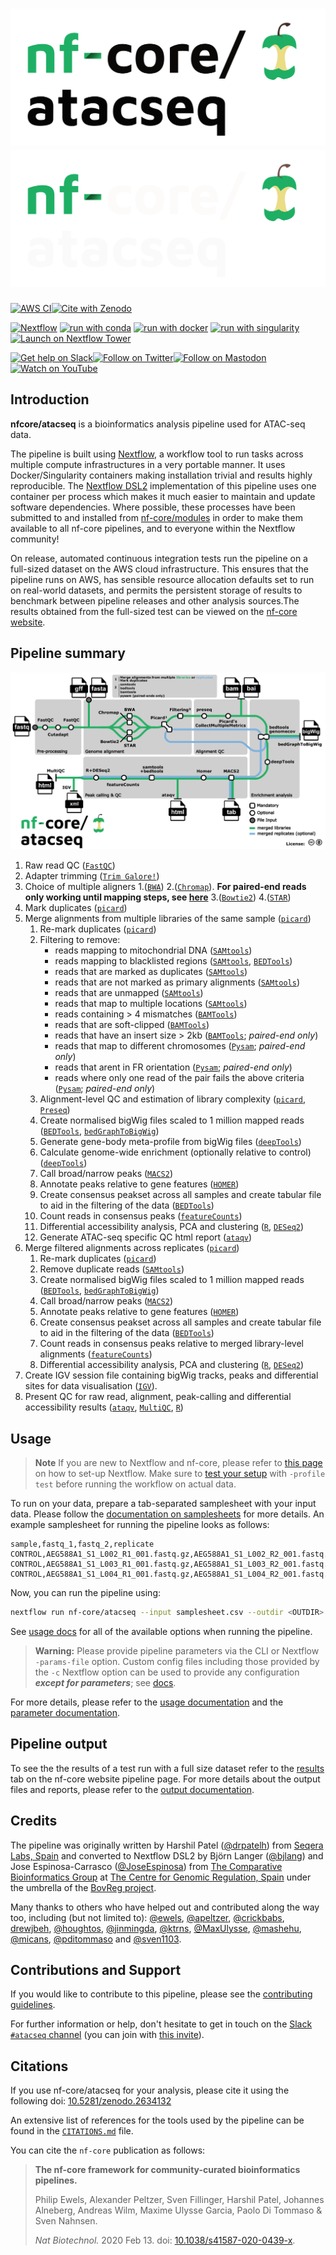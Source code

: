 # ![nf-core/atacseq](docs/images/nf-core-atacseq_logo_light.png#gh-light-mode-only) ![nf-core/atacseq](docs/images/nf-core-atacseq_logo_dark.png#gh-dark-mode-only)

[![AWS CI](https://img.shields.io/badge/CI%20tests-full%20size-FF9900?labelColor=000000&logo=Amazon%20AWS)](https://nf-co.re/atacseq/results)[![Cite with Zenodo](http://img.shields.io/badge/DOI-10.5281/zenodo.2634132-1073c8?labelColor=000000)](https://doi.org/10.5281/zenodo.2634132)

[![Nextflow](https://img.shields.io/badge/nextflow%20DSL2-%E2%89%A522.10.1-23aa62.svg)](https://www.nextflow.io/)
[![run with conda](http://img.shields.io/badge/run%20with-conda-3EB049?labelColor=000000&logo=anaconda)](https://docs.conda.io/en/latest/)
[![run with docker](https://img.shields.io/badge/run%20with-docker-0db7ed?labelColor=000000&logo=docker)](https://www.docker.com/)
[![run with singularity](https://img.shields.io/badge/run%20with-singularity-1d355c.svg?labelColor=000000)](https://sylabs.io/docs/)
[![Launch on Nextflow Tower](https://img.shields.io/badge/Launch%20%F0%9F%9A%80-Nextflow%20Tower-%234256e7)](https://tower.nf/launch?pipeline=https://github.com/nf-core/atacseq)

[![Get help on Slack](http://img.shields.io/badge/slack-nf--core%20%23atacseq-4A154B?labelColor=000000&logo=slack)](https://nfcore.slack.com/channels/atacseq)[![Follow on Twitter](http://img.shields.io/badge/twitter-%40nf__core-1DA1F2?labelColor=000000&logo=twitter)](https://twitter.com/nf_core)[![Follow on Mastodon](https://img.shields.io/badge/mastodon-nf__core-6364ff?labelColor=FFFFFF&logo=mastodon)](https://mstdn.science/@nf_core)[![Watch on YouTube](http://img.shields.io/badge/youtube-nf--core-FF0000?labelColor=000000&logo=youtube)](https://www.youtube.com/c/nf-core)

## Introduction

**nfcore/atacseq** is a bioinformatics analysis pipeline used for ATAC-seq data.

The pipeline is built using [Nextflow](https://www.nextflow.io), a workflow tool to run tasks across multiple compute infrastructures in a very portable manner. It uses Docker/Singularity containers making installation trivial and results highly reproducible. The [Nextflow DSL2](https://www.nextflow.io/docs/latest/dsl2.html) implementation of this pipeline uses one container per process which makes it much easier to maintain and update software dependencies. Where possible, these processes have been submitted to and installed from [nf-core/modules](https://github.com/nf-core/modules) in order to make them available to all nf-core pipelines, and to everyone within the Nextflow community!

On release, automated continuous integration tests run the pipeline on a full-sized dataset on the AWS cloud infrastructure. This ensures that the pipeline runs on AWS, has sensible resource allocation defaults set to run on real-world datasets, and permits the persistent storage of results to benchmark between pipeline releases and other analysis sources.The results obtained from the full-sized test can be viewed on the [nf-core website](https://nf-co.re/atacseq/results).

## Pipeline summary

![nf-core/atacseq metro map](docs/images/nf-core-atacseq_metro_map_grey.png)

1. Raw read QC ([`FastQC`](https://www.bioinformatics.babraham.ac.uk/projects/fastqc/))
2. Adapter trimming ([`Trim Galore!`](https://www.bioinformatics.babraham.ac.uk/projects/trim_galore/))
3. Choice of multiple aligners
   1.([`BWA`](https://sourceforge.net/projects/bio-bwa/files/))
   2.([`Chromap`](https://github.com/haowenz/chromap)). **For paired-end reads only working until mapping steps, see [here](https://github.com/nf-core/chipseq/issues/291)**
   3.([`Bowtie2`](http://bowtie-bio.sourceforge.net/bowtie2/index.shtml))
   4.([`STAR`](https://github.com/alexdobin/STAR))
4. Mark duplicates ([`picard`](https://broadinstitute.github.io/picard/))
5. Merge alignments from multiple libraries of the same sample ([`picard`](https://broadinstitute.github.io/picard/))
   1. Re-mark duplicates ([`picard`](https://broadinstitute.github.io/picard/))
   2. Filtering to remove:
      - reads mapping to mitochondrial DNA ([`SAMtools`](https://sourceforge.net/projects/samtools/files/samtools/))
      - reads mapping to blacklisted regions ([`SAMtools`](https://sourceforge.net/projects/samtools/files/samtools/), [`BEDTools`](https://github.com/arq5x/bedtools2/))
      - reads that are marked as duplicates ([`SAMtools`](https://sourceforge.net/projects/samtools/files/samtools/))
      - reads that are not marked as primary alignments ([`SAMtools`](https://sourceforge.net/projects/samtools/files/samtools/))
      - reads that are unmapped ([`SAMtools`](https://sourceforge.net/projects/samtools/files/samtools/))
      - reads that map to multiple locations ([`SAMtools`](https://sourceforge.net/projects/samtools/files/samtools/))
      - reads containing > 4 mismatches ([`BAMTools`](https://github.com/pezmaster31/bamtools))
      - reads that are soft-clipped ([`BAMTools`](https://github.com/pezmaster31/bamtools))
      - reads that have an insert size > 2kb ([`BAMTools`](https://github.com/pezmaster31/bamtools); _paired-end only_)
      - reads that map to different chromosomes ([`Pysam`](http://pysam.readthedocs.io/en/latest/installation.html); _paired-end only_)
      - reads that arent in FR orientation ([`Pysam`](http://pysam.readthedocs.io/en/latest/installation.html); _paired-end only_)
      - reads where only one read of the pair fails the above criteria ([`Pysam`](http://pysam.readthedocs.io/en/latest/installation.html); _paired-end only_)
   3. Alignment-level QC and estimation of library complexity ([`picard`](https://broadinstitute.github.io/picard/), [`Preseq`](http://smithlabresearch.org/software/preseq/))
   4. Create normalised bigWig files scaled to 1 million mapped reads ([`BEDTools`](https://github.com/arq5x/bedtools2/), [`bedGraphToBigWig`](http://hgdownload.soe.ucsc.edu/admin/exe/))
   5. Generate gene-body meta-profile from bigWig files ([`deepTools`](https://deeptools.readthedocs.io/en/develop/content/tools/plotProfile.html))
   6. Calculate genome-wide enrichment (optionally relative to control) ([`deepTools`](https://deeptools.readthedocs.io/en/develop/content/tools/plotFingerprint.html))
   7. Call broad/narrow peaks ([`MACS2`](https://github.com/macs3-project/MACS))
   8. Annotate peaks relative to gene features ([`HOMER`](http://homer.ucsd.edu/homer/download.html))
   9. Create consensus peakset across all samples and create tabular file to aid in the filtering of the data ([`BEDTools`](https://github.com/arq5x/bedtools2/))
   10. Count reads in consensus peaks ([`featureCounts`](http://bioinf.wehi.edu.au/featureCounts/))
   11. Differential accessibility analysis, PCA and clustering ([`R`](https://www.r-project.org/), [`DESeq2`](https://bioconductor.org/packages/release/bioc/html/DESeq2.html))
   12. Generate ATAC-seq specific QC html report ([`ataqv`](https://github.com/ParkerLab/ataqv))
6. Merge filtered alignments across replicates ([`picard`](https://broadinstitute.github.io/picard/))
   1. Re-mark duplicates ([`picard`](https://broadinstitute.github.io/picard/))
   2. Remove duplicate reads ([`SAMtools`](https://sourceforge.net/projects/samtools/files/samtools/))
   3. Create normalised bigWig files scaled to 1 million mapped reads ([`BEDTools`](https://github.com/arq5x/bedtools2/), [`bedGraphToBigWig`](http://hgdownload.soe.ucsc.edu/admin/exe/))
   4. Call broad/narrow peaks ([`MACS2`](https://github.com/macs3-project/MACS))
   5. Annotate peaks relative to gene features ([`HOMER`](http://homer.ucsd.edu/homer/download.html))
   6. Create consensus peakset across all samples and create tabular file to aid in the filtering of the data ([`BEDTools`](https://github.com/arq5x/bedtools2/))
   7. Count reads in consensus peaks relative to merged library-level alignments ([`featureCounts`](http://bioinf.wehi.edu.au/featureCounts/))
   8. Differential accessibility analysis, PCA and clustering ([`R`](https://www.r-project.org/), [`DESeq2`](https://bioconductor.org/packages/release/bioc/html/DESeq2.html))
7. Create IGV session file containing bigWig tracks, peaks and differential sites for data visualisation ([`IGV`](https://software.broadinstitute.org/software/igv/)).
8. Present QC for raw read, alignment, peak-calling and differential accessibility results ([`ataqv`](https://github.com/ParkerLab/ataqv), [`MultiQC`](http://multiqc.info/), [`R`](https://www.r-project.org/))

## Usage

> **Note**
> If you are new to Nextflow and nf-core, please refer to [this page](https://nf-co.re/docs/usage/installation) on how
> to set-up Nextflow. Make sure to [test your setup](https://nf-co.re/docs/usage/introduction#how-to-run-a-pipeline)
> with `-profile test` before running the workflow on actual data.

To run on your data, prepare a tab-separated samplesheet with your input data. Please follow the [documentation on samplesheets](https://nf-co.re/atacseq/usage#samplesheet-input) for more details. An example samplesheet for running the pipeline looks as follows:

```csv
sample,fastq_1,fastq_2,replicate
CONTROL,AEG588A1_S1_L002_R1_001.fastq.gz,AEG588A1_S1_L002_R2_001.fastq.gz,1
CONTROL,AEG588A1_S1_L003_R1_001.fastq.gz,AEG588A1_S1_L003_R2_001.fastq.gz,2
CONTROL,AEG588A1_S1_L004_R1_001.fastq.gz,AEG588A1_S1_L004_R2_001.fastq.gz,3
```

Now, you can run the pipeline using:

```bash
nextflow run nf-core/atacseq --input samplesheet.csv --outdir <OUTDIR> --genome GRCh37 -profile <docker/singularity/podman/shifter/charliecloud/conda/institute>
```

See [usage docs](https://nf-co.re/atacseq/usage) for all of the available options when running the pipeline.

> **Warning:**
> Please provide pipeline parameters via the CLI or Nextflow `-params-file` option. Custom config files including those
> provided by the `-c` Nextflow option can be used to provide any configuration _**except for parameters**_;
> see [docs](https://nf-co.re/usage/configuration#custom-configuration-files).

For more details, please refer to the [usage documentation](https://nf-co.re/atacseq/usage) and the [parameter documentation](https://nf-co.re/atacseq/parameters).

## Pipeline output

To see the the results of a test run with a full size dataset refer to the [results](https://nf-co.re/atacseq/results) tab on the nf-core website pipeline page.
For more details about the output files and reports, please refer to the
[output documentation](https://nf-co.re/atacseq/output).

## Credits

The pipeline was originally written by Harshil Patel ([@drpatelh](https://github.com/drpatelh)) from [Seqera Labs, Spain](https://seqera.io/) and converted to Nextflow DSL2 by Björn Langer ([@bjlang](https://github.com/bjlang)) and Jose Espinosa-Carrasco ([@JoseEspinosa](https://github.com/JoseEspinosa)) from [The Comparative Bioinformatics Group](https://www.crg.eu/en/cedric_notredame) at [The Centre for Genomic Regulation, Spain](https://www.crg.eu/) under the umbrella of the [BovReg project](https://www.bovreg.eu/).

Many thanks to others who have helped out and contributed along the way too, including (but not limited to): [@ewels](https://github.com/ewels), [@apeltzer](https://github.com/apeltzer), [@crickbabs](https://github.com/crickbabs), [drewjbeh](https://github.com/drewjbeh), [@houghtos](https://github.com/houghtos), [@jinmingda](https://github.com/jinmingda), [@ktrns](https://github.com/ktrns), [@MaxUlysse](https://github.com/MaxUlysse), [@mashehu](https://github.com/mashehu), [@micans](https://github.com/micans), [@pditommaso](https://github.com/pditommaso) and [@sven1103](https://github.com/sven1103).

## Contributions and Support

If you would like to contribute to this pipeline, please see the [contributing guidelines](.github/CONTRIBUTING.md).

For further information or help, don't hesitate to get in touch on the [Slack `#atacseq` channel](https://nfcore.slack.com/channels/atacseq) (you can join with [this invite](https://nf-co.re/join/slack)).

## Citations

If you use nf-core/atacseq for your analysis, please cite it using the following doi: [10.5281/zenodo.2634132](https://doi.org/10.5281/zenodo.2634132)

An extensive list of references for the tools used by the pipeline can be found in the [`CITATIONS.md`](CITATIONS.md) file.

You can cite the `nf-core` publication as follows:

> **The nf-core framework for community-curated bioinformatics pipelines.**
>
> Philip Ewels, Alexander Peltzer, Sven Fillinger, Harshil Patel, Johannes Alneberg, Andreas Wilm, Maxime Ulysse Garcia, Paolo Di Tommaso & Sven Nahnsen.
>
> _Nat Biotechnol._ 2020 Feb 13. doi: [10.1038/s41587-020-0439-x](https://dx.doi.org/10.1038/s41587-020-0439-x).
